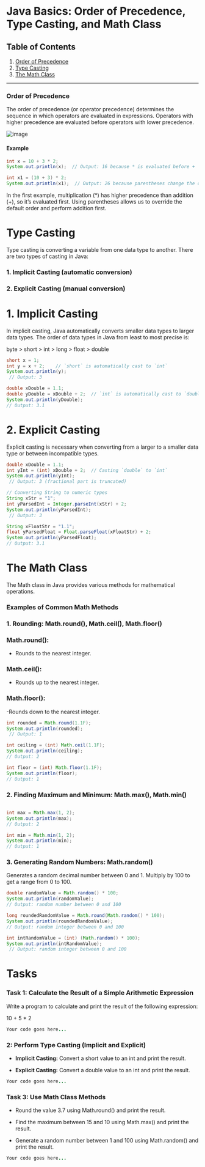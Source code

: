 # Java Basics: Order of Precedence, Type Casting, and Math Class

## Table of Contents
1. [Order of Precedence](#order-of-precedence)
2. [Type Casting](#type-casting)
3. [The Math Class](#the-math-class)

---

### Order of Precedence

The order of precedence (or operator precedence) determines the sequence in which operators are evaluated in expressions. Operators with higher precedence are evaluated before operators with lower precedence.

![image](https://github.com/user-attachments/assets/10c1669e-08e1-4f84-abd6-b8f186ef7818)


#### Example

```java
int x = 10 + 3 * 2;  
System.out.println(x);  // Output: 16 because * is evaluated before +

int x1 = (10 + 3) * 2;
System.out.println(x1);  // Output: 26 because parentheses change the order
```

In the first example, multiplication (*) has higher precedence than addition (+), so it’s evaluated first. Using parentheses allows us to override the default order and perform addition first.


# Type Casting
Type casting is converting a variable from one data type to another. There are two types of casting in Java:

### 1. Implicit Casting (automatic conversion)

### 2. Explicit Casting (manual conversion)

# 1. Implicit Casting
In implicit casting, Java automatically converts smaller data types to larger data types. The order of data types in Java from least to most precise is:

byte > short > int > long > float > double

```java
short x = 1;
int y = x + 2;    // `short` is automatically cast to `int`
System.out.println(y);
 // Output: 3

double xDouble = 1.1;
double yDouble = xDouble + 2;  // `int` is automatically cast to `double`
System.out.println(yDouble);
// Output: 3.1
```

# 2. Explicit Casting
Explicit casting is necessary when converting from a larger to a smaller data type or between incompatible types.

```java 
double xDouble = 1.1;
int yInt = (int) xDouble + 2;  // Casting `double` to `int`
System.out.println(yInt);
 // Output: 3 (fractional part is truncated)

// Converting String to numeric types
String xStr = "1";
int yParsedInt = Integer.parseInt(xStr) + 2;
System.out.println(yParsedInt);
 // Output: 3

String xFloatStr = "1.1";
float yParsedFloat = Float.parseFloat(xFloatStr) + 2;
System.out.println(yParsedFloat);
// Output: 3.1
```

# The Math Class
The Math class in Java provides various methods for mathematical operations.

### Examples of Common Math Methods
### 1. Rounding:  Math.round(), Math.ceil(), Math.floor()

### Math.round():

- Rounds to the nearest integer.

### Math.ceil(): 
- Rounds up to the nearest integer.

### Math.floor(): 
-Rounds down to the nearest integer.

```java
int rounded = Math.round(1.1F);
System.out.println(rounded);
 // Output: 1

int ceiling = (int) Math.ceil(1.1F);
System.out.println(ceiling);
// Output: 2

int floor = (int) Math.floor(1.1F);
System.out.println(floor);
// Output: 1

```

### 2. Finding Maximum and Minimum: Math.max(), Math.min()

```java

int max = Math.max(1, 2);
System.out.println(max);
// Output: 2

int min = Math.min(1, 2);
System.out.println(min);
// Output: 1

```

### 3. Generating Random Numbers: Math.random()

Generates a random decimal number between 0 and 1. Multiply by 100 to get a range from 0 to 100.

```java
double randomValue = Math.random() * 100;
System.out.println(randomValue);
// Output: random number between 0 and 100

long roundedRandomValue = Math.round(Math.random() * 100);
System.out.println(roundedRandomValue);
// Output: random integer between 0 and 100

int intRandomValue = (int) (Math.random() * 100);
System.out.println(intRandomValue);
 // Output: random integer between 0 and 100
```

# Tasks 


### Task 1: Calculate the Result of a Simple Arithmetic Expression
Write a program to calculate and print the result of the following expression:

10 + 5 * 2

```java
Your code goes here...
```

###  2: Perform Type Casting (Implicit and Explicit)
- **Implicit Casting:** Convert a short value to an int and print the result.
  
- **Explicit Casting:** Convert a double value to an int and print the result.

```java
Your code goes here...
```

### Task 3: Use Math Class Methods

- Round the value 3.7 using Math.round() and print the result.

- Find the maximum between 15 and 10 using Math.max() and print the result.
  
- Generate a random number between 1 and 100 using Math.random() and print the result.

```java
Your code goes here...
```

